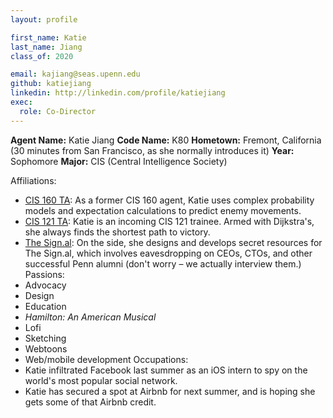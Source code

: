 ```yaml
---
layout: profile

first_name: Katie
last_name: Jiang
class_of: 2020

email: kajiang@seas.upenn.edu
github: katiejiang
linkedin: http://linkedin.com/profile/katiejiang
exec:
  role: Co-Director
---
```


**Agent Name:** Katie Jiang
**Code Name:**  K80
**Hometown:**   Fremont, California (30 minutes from San Francisco, as she normally introduces it)
**Year:**       Sophomore
**Major:**      CIS (Central Intelligence Society)

Affiliations:
  - [CIS 160 TA](https://www.seas.upenn.edu/~cis160/current/): As a former CIS 160 agent, Katie uses complex probability models and expectation calculations to predict enemy movements.
  - [CIS 121 TA](https://www.seas.upenn.edu/~cis121/current/): Katie is an incoming CIS 121 trainee. Armed with Dijkstra's, she always finds the shortest path to victory.
  - [The Sign.al](http://thesign.al): On the side, she designs and develops secret resources for The Sign.al, which involves eavesdropping on CEOs, CTOs, and other successful Penn alumni (don't worry – we actually interview them.)
Passions:
  - Advocacy
  - Design
  - Education
  - *Hamilton: An American Musical*
  - Lofi
  - Sketching
  - Webtoons
  - Web/mobile development
Occupations:
  - Katie infiltrated Facebook last summer as an iOS intern to spy on the world's most popular social network.
  - Katie has secured a spot at Airbnb for next summer, and is hoping she gets some of that Airbnb credit.
